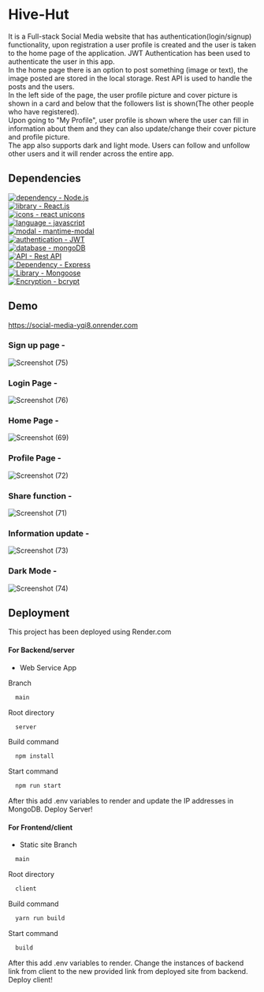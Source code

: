 # Hive-Hut

It is a Full-stack Social Media website that has authentication(login/signup) functionality, 
upon registration a user profile is created and the user is taken to the home page of the application.
JWT Authentication has been used to authenticate the user in this app.<br>
In the home page there is an option to post something (image or text), the image posted are stored in 
the local storage. Rest API is used to handle the posts and the users. 
<br>In the left side of the page, the user profile picture and cover picture is shown 
in a card and below that the followers list is shown(The other people who have registered).<br>
Upon going to "My Profile", user profile is shown where the user can fill in information about them
and they can also update/change their cover picture and profile picture.<br>
The app also supports dark and light mode.
Users can follow and unfollow other users and it will render across the entire app.


## Dependencies

[![dependency - Node.js](https://img.shields.io/static/v1?label=dependency&message=Node.js&color=%23F7E152)](https://nodejs.org/en/) <br>[![library - React.js](https://img.shields.io/static/v1?label=library&message=React.js&color=%2352F7BA)](https://reactjs.org/)<br>[![icons - react unicons](https://img.shields.io/static/v1?label=icons&message=react+unicons&color=%2352C2F7)](https://iconscout.com/icons?gclid=CjwKCAiAwc-dBhA7EiwAxPRylPC3t-9e5BD0qGYYpi6p8e1Ub8JHd18hqx4h0iwB_KswYTnXbAj2iRoCLboQAvD_BwE)<br>[![language - javascript](https://img.shields.io/static/v1?label=language&message=javascript&color=%23EEF752)](https://www.javascript.com/)<br>[![modal - mantime-modal](https://img.shields.io/static/v1?label=modal&message=mantime-modal&color=%23F76F52)](https://mantine.dev/core/modal/)<br>[![authentication - JWT](https://img.shields.io/static/v1?label=authentication&message=JWT&color=%23F7525B)](https://jwt.io/introduction)<br>[![database - mongoDB](https://img.shields.io/static/v1?label=database&message=mongoDB&color=%23F7525B)](https://www.mongodb.com/home)<br>[![API - Rest API](https://img.shields.io/static/v1?label=API&message=Rest+API&color=%237DCEA0)](https://restfulapi.net/)<br>[![Dependency - Express](https://img.shields.io/static/v1?label=Dependency&message=Express&color=%23F39C12)](https://expressjs.com/)<br>[![Library - Mongoose](https://img.shields.io/static/v1?label=Library&message=Mongoose&color=%233498DB+)](https://mongoosejs.com/)<br>[![Encryption - bcrypt](https://img.shields.io/static/v1?label=Encryption&message=bcrypt&color=%235DADE2)](https://www.npmjs.com/package/bcrypt)


## Demo

https://social-media-yqi8.onrender.com


### Sign up page - 

![Screenshot (75)](https://user-images.githubusercontent.com/64829176/210399419-9e7dd58d-955e-4121-aed5-14b062c7b045.png)


### Login Page - 

![Screenshot (76)](https://user-images.githubusercontent.com/64829176/210399512-3dc46f3d-a20f-4d74-b38f-6346f0aab141.png)


### Home Page - 

![Screenshot (69)](https://user-images.githubusercontent.com/64829176/210399756-8dc3d642-e40a-4abf-ae12-3a9dbf4ad68a.png)


### Profile Page - 

![Screenshot (72)](https://user-images.githubusercontent.com/64829176/210399895-6a915ace-0917-4407-9a97-146efa961c60.png)


### Share function - 

![Screenshot (71)](https://user-images.githubusercontent.com/64829176/210400002-e223f47a-733c-4906-80b6-bcf32fad3532.png)


### Information update -

![Screenshot (73)](https://user-images.githubusercontent.com/64829176/210400338-0b66ac47-2091-42bd-9502-3e80c8f7d087.png)


### Dark Mode - 

![Screenshot (74)](https://user-images.githubusercontent.com/64829176/210400615-c2396116-cdc7-4c61-9125-a325fc24dab8.png)




## Deployment

This project has been deployed using Render.com
#### For Backend/server
* Web Service App
   
Branch
```bash
  main
```
Root directory

```bash
  server
```
Build command
```bash
  npm install
```
Start command
```bash
  npm run start
```
After this add .env variables to render and update the IP
addresses in MongoDB.
Deploy Server!




#### For Frontend/client
* Static site
Branch
```bash
  main
```
Root directory

```bash
  client
```
Build command
```bash
  yarn run build
```
Start command
```bash
  build
```

After this add .env variables to render.
Change the instances of backend link from client to the 
new provided link from deployed site from backend.
Deploy client!










